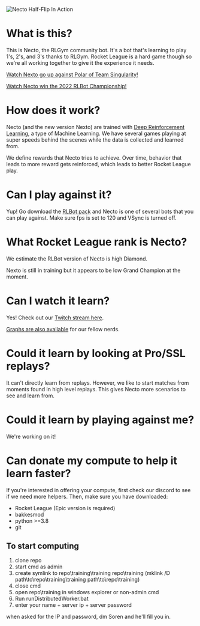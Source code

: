 
![Necto Half-Flip In Action](https://github.com/Rolv-Arild/Necto/blob/master/nectoGifs/nectoHalfFlip.gif)


# What is this?

This is Necto, the RLGym community bot. It's a bot that's learning to play 1's, 2's, and 3's thanks to RLGym.
Rocket League is a hard game though so we're all working together to give it the experience it needs.

[Watch Nexto go up against Polar of Team Singularity!](https://www.twitch.tv/videos/1440172971)

[Watch Necto win the 2022 RLBot Championship!](https://youtu.be/XVIxZA6gFRI?t=13753)

# How does it work?

Necto (and the new version Nexto) are trained with [Deep Reinforcement Learning](https://wiki.pathmind.com/deep-reinforcement-learning), 
a type of Machine Learning. We have several games playing at super speeds behind the scenes while the data is collected and learned from.

We define rewards that Necto tries to achieve. Over time, behavior that leads to more reward gets reinforced, which leads to 
better Rocket League play.

# Can I play against it? 

Yup! Go download the [RLBot pack](https://rlbot.org/) and Necto is one of several bots that you can play against.
 Make sure fps is set to 120 and VSync is turned off.

# What Rocket League rank is Necto?

We estimate the RLBot version of Necto is high Diamond. 

Nexto is still in training but it appears to be low Grand Champion at the moment.


# Can I watch it learn?

Yes! Check out our [Twitch stream here](https://www.twitch.tv/rlgym).

[Graphs are also available](https://wandb.ai/rolv-arild/rocket-learn) for our fellow nerds.


# Could it learn by looking at Pro/SSL replays?

It can't directly learn from replays. However, we like to start matches from moments found in high level
replays. This gives Necto more scenarios to see and learn from.


# Could it learn by playing against me?

We're working on it!


# Can donate my compute to help it learn faster?

If you're interested in offering your compute, first check our discord to see if we need more helpers. Then, make sure you have downloaded:
- Rocket League (Epic version is required)
- bakkesmod
- python >=3.8
- git

## To start computing

1. clone repo
2. start cmd as admin
3. create symlink to repo\training\training repo\training (mklink /D path\to\repo\training\training path\to\repo\training)
4. close cmd
6. open repo\training in windows explorer or non-admin cmd
7. Run runDistributedWorker.bat
8. enter your name + server ip + server password

when asked for the IP and password, dm Soren and he'll fill you in. 




